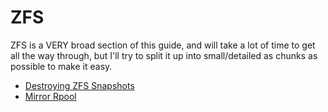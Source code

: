 # ZFS

ZFS is a VERY broad section of this guide, and will take a lot of time to get all the way through, but 
I'll try to split it up into small/detailed as chunks as possible to make it easy.

* [Destroying ZFS Snapshots](destroying-old-zfs-snapshots.md)
* [Mirror Rpool](Mirror-Rpool.md)
